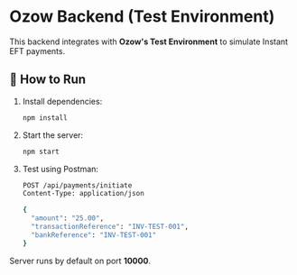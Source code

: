 # Ozow Backend (Test Environment)

This backend integrates with **Ozow's Test Environment** to simulate Instant EFT payments.

## 🚀 How to Run

1. Install dependencies:
   ```bash
   npm install
   ```

2. Start the server:
   ```bash
   npm start
   ```

3. Test using Postman:
   ```bash
   POST /api/payments/initiate
   Content-Type: application/json

   {
     "amount": "25.00",
     "transactionReference": "INV-TEST-001",
     "bankReference": "INV-TEST-001"
   }
   ```

Server runs by default on port **10000**.

